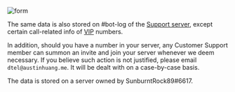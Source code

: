 ![form](https://cdn.discordapp.com/attachments/377854783001853953/707450182912180315/sketch-1588739653961.png)

The same data is also stored on #bot-log of the [Support server](https://discord.gg/RN7pxrB), except certain call-related info of [VIP](./VIP-Number) numbers.

In addition, should you have a number in your server, any Customer Support member can summon an invite and join your server whenever we deem necessary. If you believe such action is not justified, please email `dtel@austinhuang.me`. It will be dealt with on a case-by-case basis.

The data is stored on a server owned by SunburntRock89#6617.

<script data-goatcounter="https://dtel.goatcounter.com/count"
        async src="//gc.zgo.at/count.js"></script>

